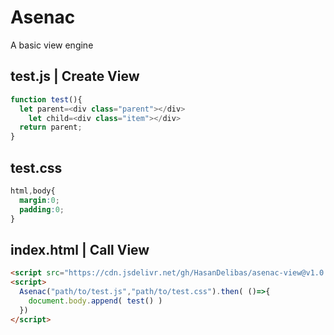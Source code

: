 # Asenac 
A basic view engine

## test.js  |  Create View
```js
function test(){
  let parent=<div class="parent"></div>
    let child=<div class="item"></div>
  return parent;
}
```

## test.css 
```css
html,body{
  margin:0;
  padding:0;
}
```

## index.html  |  Call View 
```html
<script src="https://cdn.jsdelivr.net/gh/HasanDelibas/asenac-view@v1.0.0/asenac.js"></script>
<script>
  Asenac("path/to/test.js","path/to/test.css").then( ()=>{
    document.body.append( test() )
  })
</script>
```
